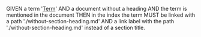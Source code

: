 GIVEN a term '[Term][1]'
AND a document without a heading
AND the term is mentioned in the document
THEN in the index the term MUST be linked with a path './without-section-heading.md'
AND a link label with the path './without-section-heading.md' instead of a section title.

[1]: ./glossary.md#term "GIVEN a term 'Term'
AND a document with a heading 'Section'
AND the term is mentioned in that section
THEN in the index the term MUST be linked with a path './with-section-heading.md#section'
AND a link label 'Section'."
